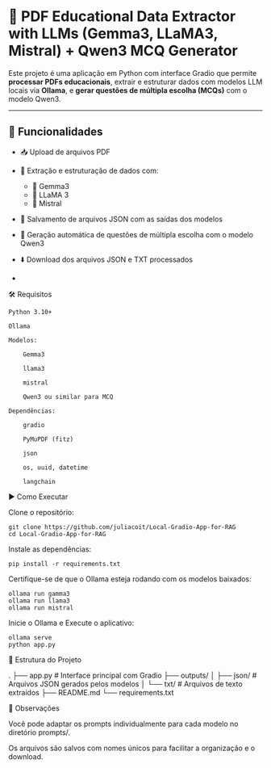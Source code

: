 # 📄 PDF Educational Data Extractor with LLMs (Gemma3, LLaMA3, Mistral) + Qwen3 MCQ Generator

Este projeto é uma aplicação em Python com interface Gradio que permite **processar PDFs educacionais**, extrair e estruturar dados com modelos LLM locais via **Ollama**, e **gerar questões de múltipla escolha (MCQs)** com o modelo Qwen3.

---

## 🚀 Funcionalidades

- 📥 Upload de arquivos PDF
- 🧠 Extração e estruturação de dados com:
  - 🔹 Gemma3
  - 🔹 LLaMA 3
  - 🔹 Mistral
- 💾 Salvamento de arquivos JSON com as saídas dos modelos
- 📝 Geração automática de questões de múltipla escolha com o modelo Qwen3
- ⬇️ Download dos arquivos JSON e TXT processados

-
🛠️ Requisitos

    Python 3.10+

    Ollama

    Modelos:

        Gemma3

        llama3

        mistral

        Qwen3 ou similar para MCQ

    Dependências:

        gradio

        PyMuPDF (fitz)

        json

        os, uuid, datetime

        langchain

▶️ Como Executar

  Clone o repositório:

    git clone https://github.com/juliacoit/Local-Gradio-App-for-RAG
    cd Local-Gradio-App-for-RAG

Instale as dependências:

    pip install -r requirements.txt

Certifique-se de que o Ollama esteja rodando com os modelos baixados:

    ollama run gamma3
    ollama run llama3
    ollama run mistral

Inicie o Ollama e Execute o aplicativo:

    ollama serve
    python app.py

📁 Estrutura do Projeto

.
├── app.py                # Interface principal com Gradio
├── outputs/
│   ├── json/             # Arquivos JSON gerados pelos modelos
│   └── txt/              # Arquivos de texto extraídos
├── README.md
└── requirements.txt

📌 Observações

Você pode adaptar os prompts individualmente para cada modelo no diretório prompts/.

Os arquivos são salvos com nomes únicos para facilitar a organização e o download.
